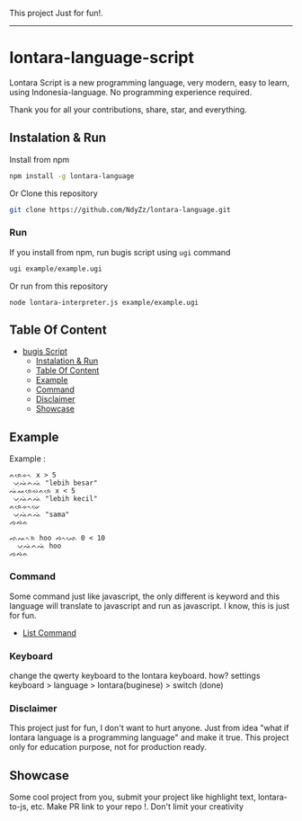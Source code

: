 This project Just for fun!.

---

# lontara-language-script

Lontara Script is a new programming language, very modern, easy to learn, using Indonesia-language. No programming experience required.

Thank you for all your contributions, share, star, and everything.

## Instalation & Run

Install from npm

```bash
npm install -g lontara-language
```

Or Clone this repository

```bash
git clone https://github.com/NdyZz/lontara-language.git
```

### Run

If you install from npm, run bugis script using `ugi` command

```bash
ugi example/example.ugi
```

Or run from this repository

```
node lontara-interpreter.js example/example.ugi
```

## Table Of Content

- [bugis Script](#lontara-language-script)
  - [Instalation &amp; Run](#instalation--run)
  - [Table Of Content](#table-of-content)
  - [Example](#example)
  - [Command](#command)
  - [Disclaimer](#disclaimer)
  - [Showcase](#showcase)

## Example

Example :

```
ᨊᨑᨙᨀᨚ x > 5
 ᨆᨘᨕᨗᨈᨕᨗ "lebih besar"
ᨕᨗᨐᨑᨙᨋᨊᨑᨙ x < 5
 ᨆᨘᨕᨗᨈᨕᨗ "lebih kecil"
ᨊᨑᨙᨀᨚᨉᨙ
 ᨆᨘᨕᨗᨈᨕᨗ "sama"
ᨌᨄᨊ
```

```
ᨒᨕᨚᨑᨗ hoo ᨄᨚᨒᨙ 0 < 10
  ᨆᨘᨕᨗᨈᨕᨗ hoo
ᨌᨄᨊ
```

### Command

Some command just like javascript, the only different is keyword and this language will translate to javascript and run as javascript. I know, this is just for fun.

- [List Command](Command.md)

### Keyboard

change the qwerty keyboard to the lontara keyboard.
how?
settings keyboard > language > lontara(buginese) > switch (done)

### Disclaimer

This project just for fun, I don't want to hurt anyone. Just from idea "what if lontara language is a programming language" and make it true. This project only for education purpose, not for production ready.

## Showcase

Some cool project from you, submit your project like highlight text, lontara-to-js, etc. Make PR link to your repo !. Don't limit your creativity
